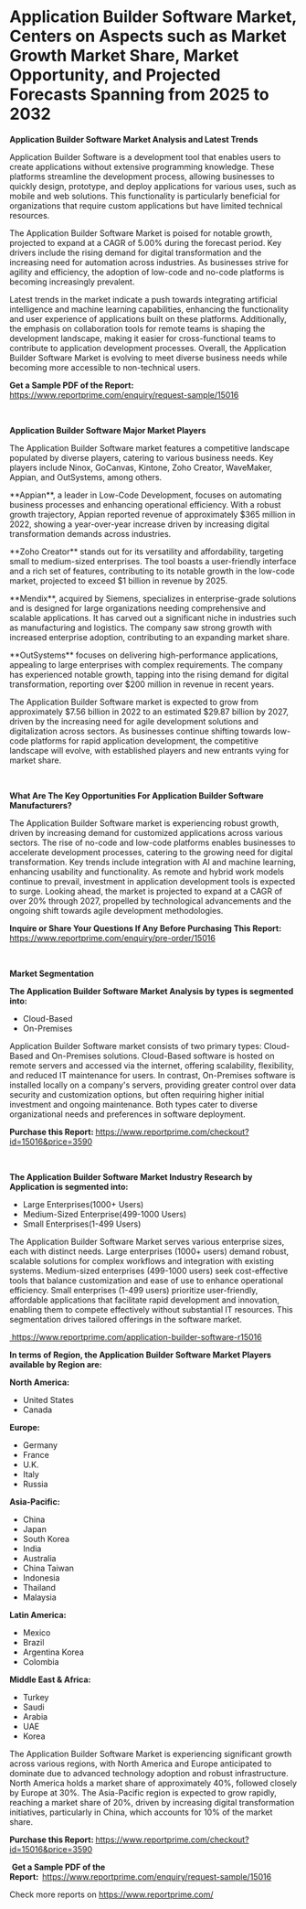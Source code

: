 <p><h1>Application Builder Software Market, Centers on Aspects such as Market Growth Market Share, Market Opportunity, and Projected Forecasts Spanning from 2025 to 2032</h1></p><p><strong>Application Builder Software Market Analysis and Latest Trends</strong></p>
<p><p>Application Builder Software is a development tool that enables users to create applications without extensive programming knowledge. These platforms streamline the development process, allowing businesses to quickly design, prototype, and deploy applications for various uses, such as mobile and web solutions. This functionality is particularly beneficial for organizations that require custom applications but have limited technical resources.</p><p>The Application Builder Software Market is poised for notable growth, projected to expand at a CAGR of 5.00% during the forecast period. Key drivers include the rising demand for digital transformation and the increasing need for automation across industries. As businesses strive for agility and efficiency, the adoption of low-code and no-code platforms is becoming increasingly prevalent. </p><p>Latest trends in the market indicate a push towards integrating artificial intelligence and machine learning capabilities, enhancing the functionality and user experience of applications built on these platforms. Additionally, the emphasis on collaboration tools for remote teams is shaping the development landscape, making it easier for cross-functional teams to contribute to application development processes. Overall, the Application Builder Software Market is evolving to meet diverse business needs while becoming more accessible to non-technical users.</p></p>
<p><strong>Get a Sample PDF of the Report:&nbsp;</strong> <a href="https://www.reportprime.com/enquiry/request-sample/15016?utm_campaign=3551&utm_medium=2&utm_source=Github&utm_content=ia&utm_term=20032025&utm_id=application-builder-software">https://www.reportprime.com/enquiry/request-sample/15016</a></p>
<p>&nbsp;</p>
<p><strong>Application Builder Software Major Market Players</strong></p>
<p><p>The Application Builder Software market features a competitive landscape populated by diverse players, catering to various business needs. Key players include Ninox, GoCanvas, Kintone, Zoho Creator, WaveMaker, Appian, and OutSystems, among others.</p><p>**Appian**, a leader in Low-Code Development, focuses on automating business processes and enhancing operational efficiency. With a robust growth trajectory, Appian reported revenue of approximately $365 million in 2022, showing a year-over-year increase driven by increasing digital transformation demands across industries.</p><p>**Zoho Creator** stands out for its versatility and affordability, targeting small to medium-sized enterprises. The tool boasts a user-friendly interface and a rich set of features, contributing to its notable growth in the low-code market, projected to exceed $1 billion in revenue by 2025.</p><p>**Mendix**, acquired by Siemens, specializes in enterprise-grade solutions and is designed for large organizations needing comprehensive and scalable applications. It has carved out a significant niche in industries such as manufacturing and logistics. The company saw strong growth with increased enterprise adoption, contributing to an expanding market share.</p><p>**OutSystems** focuses on delivering high-performance applications, appealing to large enterprises with complex requirements. The company has experienced notable growth, tapping into the rising demand for digital transformation, reporting over $200 million in revenue in recent years.</p><p>The Application Builder Software market is expected to grow from approximately $7.56 billion in 2022 to an estimated $29.87 billion by 2027, driven by the increasing need for agile development solutions and digitalization across sectors. As businesses continue shifting towards low-code platforms for rapid application development, the competitive landscape will evolve, with established players and new entrants vying for market share.</p></p>
<p>&nbsp;</p>
<p><strong>What Are The Key Opportunities For Application Builder Software Manufacturers?</strong></p>
<p><p>The Application Builder Software market is experiencing robust growth, driven by increasing demand for customized applications across various sectors. The rise of no-code and low-code platforms enables businesses to accelerate development processes, catering to the growing need for digital transformation. Key trends include integration with AI and machine learning, enhancing usability and functionality. As remote and hybrid work models continue to prevail, investment in application development tools is expected to surge. Looking ahead, the market is projected to expand at a CAGR of over 20% through 2027, propelled by technological advancements and the ongoing shift towards agile development methodologies.</p></p>
<p><strong>Inquire or Share Your Questions If Any Before Purchasing This Report:</strong> <a href="https://www.reportprime.com/enquiry/pre-order/15016?utm_campaign=3551&utm_medium=2&utm_source=Github&utm_content=ia&utm_term=20032025&utm_id=application-builder-software">https://www.reportprime.com/enquiry/pre-order/15016</a></p>
<p>&nbsp;</p>
<p><strong>Market Segmentation</strong></p>
<p><strong>The Application Builder Software Market Analysis by types is segmented into:</strong></p>
<p><ul><li>Cloud-Based</li><li>On-Premises</li></ul></p>
<p><p>Application Builder Software market consists of two primary types: Cloud-Based and On-Premises solutions. Cloud-Based software is hosted on remote servers and accessed via the internet, offering scalability, flexibility, and reduced IT maintenance for users. In contrast, On-Premises software is installed locally on a company's servers, providing greater control over data security and customization options, but often requiring higher initial investment and ongoing maintenance. Both types cater to diverse organizational needs and preferences in software deployment.</p></p>
<p><strong>Purchase this Report:&nbsp;</strong><a href="https://www.reportprime.com/checkout?id=15016&price=3590&utm_campaign=3551&utm_medium=2&utm_source=Github&utm_content=ia&utm_term=20032025&utm_id=application-builder-software">https://www.reportprime.com/checkout?id=15016&price=3590</a></p>
<p>&nbsp;</p>
<p><strong>The Application Builder Software Market Industry Research by Application is segmented into:</strong></p>
<p><ul><li>Large Enterprises(1000+ Users)</li><li>Medium-Sized Enterprise(499-1000 Users)</li><li>Small Enterprises(1-499 Users)</li></ul></p>
<p><p>The Application Builder Software Market serves various enterprise sizes, each with distinct needs. Large enterprises (1000+ users) demand robust, scalable solutions for complex workflows and integration with existing systems. Medium-sized enterprises (499-1000 users) seek cost-effective tools that balance customization and ease of use to enhance operational efficiency. Small enterprises (1-499 users) prioritize user-friendly, affordable applications that facilitate rapid development and innovation, enabling them to compete effectively without substantial IT resources. This segmentation drives tailored offerings in the software market.</p></p>
<p><a href="https://www.reportprime.com/application-builder-software-r15016?utm_campaign=3551&utm_medium=2&utm_source=Github&utm_content=ia&utm_term=20032025&utm_id=application-builder-software">&nbsp;https://www.reportprime.com/application-builder-software-r15016</a></p>
<p><strong>In terms of Region, the Application Builder Software Market Players available by Region are:</strong></p>
<p>
    <p> <strong> North America: </strong>
        <ul>
            <li>United States</li>
            <li>Canada</li>
        </ul>
        </p> 
    <p> <strong> Europe: </strong>
        <ul>
            <li>Germany</li>
            <li>France</li>
            <li>U.K.</li>
            <li>Italy</li>
            <li>Russia</li>
        </ul>
        </p> 
    <p> <strong> Asia-Pacific: </strong>
        <ul>
            <li>China</li>
            <li>Japan</li>
            <li>South Korea</li>
            <li>India</li>
            <li>Australia</li>
            <li>China Taiwan</li>
            <li>Indonesia</li>
            <li>Thailand</li>
            <li>Malaysia</li>
        </ul>
        </p> 
    <p> <strong> Latin America: </strong>
        <ul>
            <li>Mexico</li>
            <li>Brazil</li>
            <li>Argentina Korea</li>
            <li>Colombia</li>
        </ul>
        </p> 
    <p> <strong> Middle East & Africa: </strong>
        <ul>
            <li>Turkey</li>
            <li>Saudi</li>
            <li>Arabia</li>
            <li>UAE</li>
            <li>Korea</li>
        </ul>
    </p>
    </p>
<p><p>The Application Builder Software Market is experiencing significant growth across various regions, with North America and Europe anticipated to dominate due to advanced technology adoption and robust infrastructure. North America holds a market share of approximately 40%, followed closely by Europe at 30%. The Asia-Pacific region is expected to grow rapidly, reaching a market share of 20%, driven by increasing digital transformation initiatives, particularly in China, which accounts for 10% of the market share.</p></p>
<p><strong>Purchase this Report: </strong><a href="https://www.reportprime.com/checkout?id=15016&price=3590&utm_campaign=3551&utm_medium=2&utm_source=Github&utm_content=ia&utm_term=20032025&utm_id=application-builder-software">https://www.reportprime.com/checkout?id=15016&price=3590</a></p>
<p>&nbsp;<strong>Get a Sample PDF of the Report:&nbsp;&nbsp;</strong><a href="https://www.reportprime.com/enquiry/request-sample/15016?utm_campaign=3551&utm_medium=2&utm_source=Github&utm_content=ia&utm_term=20032025&utm_id=application-builder-software">https://www.reportprime.com/enquiry/request-sample/15016</a></p>
<p><strong></strong></p>
<p>Check more reports on <a href="https://www.reportprime.com/?utm_campaign=3551&utm_medium=2&utm_source=Github&utm_content=ia&utm_term=20032025&utm_id=application-builder-software">https://www.reportprime.com/</a></p>